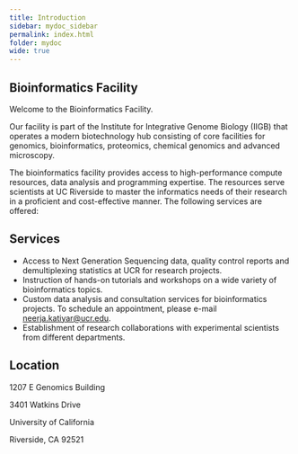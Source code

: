 ```yaml
---
title: Introduction
sidebar: mydoc_sidebar
permalink: index.html
folder: mydoc
wide: true
---
```


## Bioinformatics Facility

Welcome to the Bioinformatics Facility.

Our facility is part of the Institute for Integrative Genome Biology (IIGB) that operates a modern biotechnology hub consisting of core facilities for genomics, bioinformatics, proteomics, chemical genomics and advanced microscopy. 

The bioinformatics facility provides access to high-performance compute resources, data analysis and programming expertise. The resources serve scientists at UC Riverside to master the informatics needs of their research in a proficient and cost-effective manner. The following services are offered:

## Services

* Access to Next Generation Sequencing data, quality control reports and demultiplexing statistics at UCR for research projects.
* Instruction of hands-on tutorials and workshops on a wide variety of bioinformatics topics.
* Custom data analysis and consultation services for bioinformatics projects. To schedule an appointment, please e-mail neerja.katiyar@ucr.edu.
* Establishment of research collaborations with experimental scientists from different departments.


## Location

1207 E Genomics Building

3401 Watkins Drive

University of California

Riverside, CA 92521


